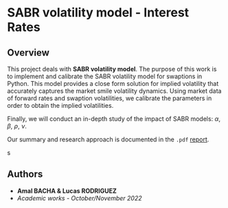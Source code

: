 # SABR volatility model - Interest Rates

## Overview

This project deals with **SABR volatility model**. The purpose of this work is to implement and calibrate the SABR volatility model for swaptions in Python. This model provides a close form solution for
implied volatility that accurately captures the market smile volatility dynamics. Using market data of forward rates and swaption volatilities, we calibrate the parameters in order to obtain the implied volatilities.

Finally, we will conduct an in-depth study of the impact of SABR models: $\alpha$, $\beta$, $\rho$, $\nu$.

Our summary and research approach is documented in the `.pdf` [report](docs/report.pdf).

s
## Authors

- **Amal BACHA & Lucas RODRIGUEZ**
- *Academic works - October/November 2022*
